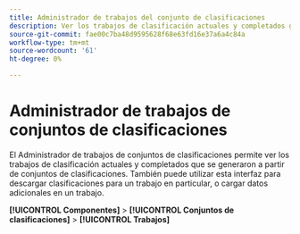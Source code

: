 ```yaml
---
title: Administrador de trabajos del conjunto de clasificaciones
description: Ver los trabajos de clasificación actuales y completados generados a partir de los conjuntos de clasificaciones.
source-git-commit: fae00c7ba48d9595628f68e63fd16e37a6a4c84a
workflow-type: tm+mt
source-wordcount: '61'
ht-degree: 0%

---
```



# Administrador de trabajos de conjuntos de clasificaciones

El Administrador de trabajos de conjuntos de clasificaciones permite ver los trabajos de clasificación actuales y completados que se generaron a partir de conjuntos de clasificaciones. También puede utilizar esta interfaz para descargar clasificaciones para un trabajo en particular, o cargar datos adicionales en un trabajo.

**[!UICONTROL Componentes]** > **[!UICONTROL Conjuntos de clasificaciones]** > **[!UICONTROL Trabajos]**
